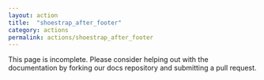 ```yaml
---
layout: action
title:  "shoestrap_after_footer"
category: actions
permalink: actions/shoestrap_after_footer
---
```


This page is incomplete. Please consider helping out with the documentation by forking our docs repository and submitting a pull request.